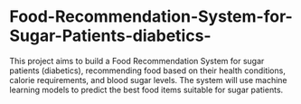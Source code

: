 # Food-Recommendation-System-for-Sugar-Patients-diabetics-
This project aims to build a Food Recommendation System for sugar patients (diabetics), recommending food based on their health conditions, calorie requirements, and blood sugar levels. The system will use machine learning models to predict the best food items suitable for sugar patients. 
